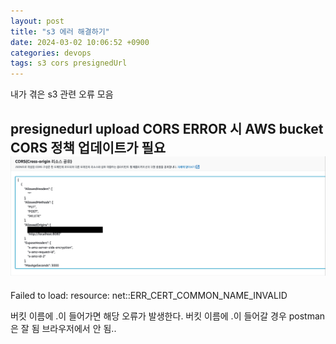 ```yaml
---
layout: post
title: "s3 에러 해결하기"
date: 2024-03-02 10:06:52 +0900
categories: devops
tags: s3 cors presignedUrl
---
```


내가 겪은 s3 관련 오류 모음

presignedurl upload CORS ERROR 시 
AWS bucket CORS 정책 업데이트가 필요 
![CORS추가.png](/assets/images/2024-03-02-s3-error/01.png)
--- 
Failed to load: resource: net::ERR_CERT_COMMON_NAME_INVALID

버킷 이름에 .이 들어가면 해당 오류가 발생한다. 
버킷 이름에 .이 들어갈 경우 postman은 잘 됨
브라우저에서 안 됨..